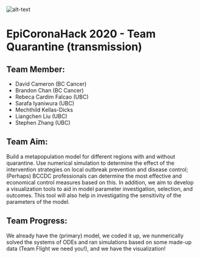 ![alt-text](images/norwester_blue.png)
# EpiCoronaHack 2020 - Team Quarantine (transmission)

## Team Member:

* David Cameron (BC Cancer)
* Brandon Chan (BC Cancer)
* Rebeca Cardim Falcao (UBC)
* Sarafa Iyaniwura (UBC)
* Mechthild Kellas-Dicks 
* Liangchen Liu (UBC)
* Stephen Zhang (UBC)

## Team Aim:

Build a metapopulation model for different regions with and without quarantine. Use numerical simulation to determine the effect of the intervention strategies on local outbreak prevention and disease control; (Perhaps) BCCDC professionals can determine the most effective and economical  control measures based on this. In addition, we aim to develop a visualization tools to aid in model parameter investigation, selection, and outcomes. This tool will also help in investigating the sensitivity of the parameters of the model.

## Team Progress:

We already have the (primary) model, we coded it up, we nunmerically solved the systems of ODEs and ran simulations based on some made-up data (Team Flight we need you!), and we have the visualization!
